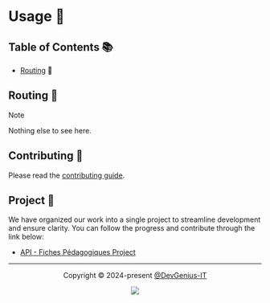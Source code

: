 # Usage 🔧

## Table of Contents 📚

- [Routing](#routing-) 🚦

## Routing 🚦

> [!NOTE]
> Nothing else to see here.

## Contributing 🤝

Please read the [contributing guide](https://github.com/DevGenius-IT/collect-n-verything-app/blob/main/CONTRIBUTING.md).

## Project 📂

We have organized our work into a single project to streamline development and ensure clarity. You can follow the progress and contribute through the link below:

- [API - Fiches Pédagogiques Project](https://github.com/orgs/DevGenius-IT/projects/1)

---

<p align="center">
	Copyright &copy; 2024-present <a href="https://github.com/DevGenius-IT" target="_blank">@DevGenius-IT</a>
</p>

<p align="center">
	<a href="https://github.com/DevGenius-IT/collect-n-verything-app/blob/main/LICENSE.md"><img src="https://img.shields.io/static/v1.svg?style=for-the-badge&label=License&message=MIT&logoColor=d9e0ee&colorA=363a4f&colorB=b7bdf8"/></a>
</p>